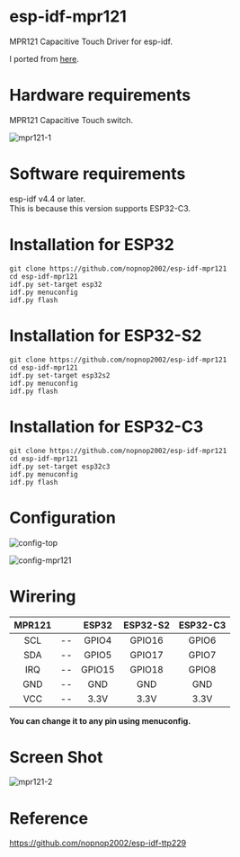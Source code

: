 # esp-idf-mpr121
MPR121 Capacitive Touch Driver for esp-idf.

I ported from [here](https://github.com/BareConductive/mpr121).   

# Hardware requirements   
MPR121 Capacitive Touch switch.

![mpr121-1](https://user-images.githubusercontent.com/6020549/147515909-cd50a16a-5c60-4bd0-bc32-c288f5d8ee88.JPG)


# Software requirements
esp-idf v4.4 or later.   
This is because this version supports ESP32-C3.   

# Installation for ESP32

```Shell
git clone https://github.com/nopnop2002/esp-idf-mpr121
cd esp-idf-mpr121
idf.py set-target esp32
idf.py menuconfig
idf.py flash
```

# Installation for ESP32-S2

```Shell
git clone https://github.com/nopnop2002/esp-idf-mpr121
cd esp-idf-mpr121
idf.py set-target esp32s2
idf.py menuconfig
idf.py flash
```

# Installation for ESP32-C3

```Shell
git clone https://github.com/nopnop2002/esp-idf-mpr121
cd esp-idf-mpr121
idf.py set-target esp32c3
idf.py menuconfig
idf.py flash
```


# Configuration   

![config-top](https://user-images.githubusercontent.com/6020549/147515950-b6e2cf2f-5a82-4114-a565-df7a78085c8d.jpg)

![config-mpr121](https://user-images.githubusercontent.com/6020549/147515956-ef978fca-07ae-4dc6-b8c1-121fe17e23ef.jpg)


# Wirering

|MPR121||ESP32|ESP32-S2|ESP32-C3|
|:-:|:-:|:-:|:-:|:-:|
|SCL|--|GPIO4|GPIO16|GPIO6|
|SDA|--|GPIO5|GPIO17|GPIO7|
|IRQ|--|GPIO15|GPIO18|GPIO8|
|GND|--|GND|GND|GND|
|VCC|--|3.3V|3.3V|3.3V|

__You can change it to any pin using menuconfig.__   


# Screen Shot   
![mpr121-2](https://user-images.githubusercontent.com/6020549/147515969-54901561-66f5-4077-b6f8-7dbd7fe49f2c.jpg)

# Reference   
https://github.com/nopnop2002/esp-idf-ttp229
